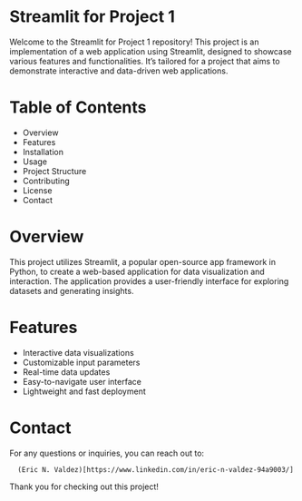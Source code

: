 # Streamlit for Project 1

Welcome to the Streamlit for Project 1 repository! This project is an implementation of a web application using Streamlit, designed to showcase various features and functionalities. It’s tailored for a project that aims to demonstrate interactive and data-driven web applications.

# Table of Contents
- Overview
- Features
- Installation
- Usage
- Project Structure
- Contributing
- License
- Contact

# Overview
This project utilizes Streamlit, a popular open-source app framework in Python, to create a web-based application for data visualization and interaction. The application provides a user-friendly interface for exploring datasets and generating insights.

# Features
- Interactive data visualizations
- Customizable input parameters
- Real-time data updates
- Easy-to-navigate user interface
- Lightweight and fast deployment



# Contact
For any questions or inquiries, you can reach out to:

      (Eric N. Valdez)[https://www.linkedin.com/in/eric-n-valdez-94a9003/]

Thank you for checking out this project!

